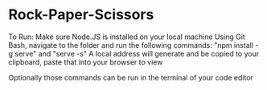 # Rock-Paper-Scissors
To Run:
Make sure Node.JS is installed on your local machine
Using Git Bash, navigate to the folder and run the following commands:
"npm install -g serve" and
"serve -s"
A local address will generate and be copied to your clipboard, paste that into your browser to view

Optionally those commands can be run in the terminal of your code editor

